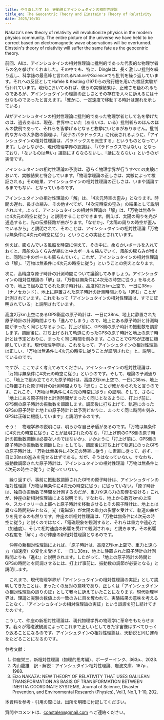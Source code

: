 ```yaml
---
title: やり直し力学 16　天動説とアインシュタインの相対性理論
title_en: The Geocentric Theory and Einstein's Theory of Relativity
date: 2025/10/01
---
```

Nakaza's new theory of relativity will revolutionize physics in the modern physics community. The entire picture of the universe we have held to be correct based on electromagnetic wave observations will be overturned. Einstein's theory of relativity will suffer the same fate as the geocentric theory.

前回、AIは、アインシュタインの相対性理論に批判的であった代表的な物理学者らの名を挙げてくれました。その中でも、特に、Dingleは、長く激しい批判を繰り返し、科学誌の最高峰と言われるNatureやScienceでも批判を繰り返しています。それへの反証としてHafele & Keating (1971)らの飛行機を用いた検証実験が行われています。現代においてみれば、彼らの実験結果は、正確さを疑われるものであるが、アインシュタインの理論の正しさとその存在を人々に訴えるには十分なものであったと言えます。「確かに、一定速度で移動する時計は遅れを示している」

AIがアインシュタインの相対性理論に批判的であった物理学者として名を挙げたのは、過去あるは、現在、世界中にいた（あるいは、いる）批判者らのほんのほんの数例であって、それらを皆挙げるとなると枚挙にいとまがありません。批判的な方々の大多数の論理は、「双子のパラドックス」に代表されるように、「アインシュタインの相対性理論は、パラドックスを派生する」というものとなっています。しかしながら、現代物理学界の認識は、「パラドックスではない」となっており、「ないものは無い」議論にすらならないし、「話にならない」というのが実情です。

アインシュタインの相対性理論の予測は、恐らく物理学界が行うすべての実験において、実験結果と符合しています。「物理学理論の正しさは、実験によって検証される」その結果、アインシュタインの相対性理論の正しさは、いまや議論するまでもない、となっているのです。

アインシュタインの相対性理論の「解」は、「4次元時空の歪み」となります。時間の遅れ、長さの縮み、その他すべてが、「4次元時空の歪み」の結果として説明されます。よって、アインシュタインの相対性理論の「解」は、「万物は無条件に4次元の時空に従う」と説明することができます。例えば、太陽の周りを光が通過すると、光の伝播経路が曲がります。「なぜか」、「太陽の周りの時空が歪んでいるから」と説明されて、そのことは、アインシュタインの相対性理論「万物は無条件に4次元の時空に従う」ということの実証とされています。

例えば、膨らんでいる風船を時空に例えて、その中に、柔らかいボールを入れておくと、風船のふくらみが縮むと中のボールも縮んでいく、風船の膨らみが増すと、同時に中のボールも膨らんでいく。これが、アインシュタインの相対性理論の「解」、「万物は無条件に4次元の時空に従う」ということの例えとなります。

次に、高精度な原子時計の計測時間について議論してみましょう。アインシュタインの相対性理論の「解」は、「万物は無条件に4次元の時空に従う」を与えるので、地上で組み立てられた原子時計は、高度約2万km上空で、一日に38ns（ナノセカンド）、地上に静置された原子時計の計測時間よりも「進む」ことが計測されています。これをもって「アインシュタインの相対性理論は、すでに証明されている」と説明されています。

高度2万km上空にあるGPS衛星の原子時計は、一日に38ns、地上に静置された原子時計の計測時間よりも「進んでしまう」ので、地上にある原子時計と計測時間がまったく同じとなるように、打上げ前に、GPS側の原子時計の振動数を調節します。調節後に、打ち上げられて軌道にのったGPSの原子時計と地上の原子時計とは予定どおりに、まったく同じ時間を刻みます。このことでGPSが正確に機能しています。現代物理学界は、これをもって、アインシュタインの相対性理論は正しい、「万物は無条件に4次元の時空に従うことが証明された」と、説明しているのです。

ですが、ここでよく考えてみてください。アインシュタインの相対性理論は、「万物は無条件に4次元の時空に従う」というのです。そして、理論の予測通りに、「地上で組み立てられた原子時計は、高度2万km上空で、一日に38ns、地上に静置された原子時計の計測時間よりも『進む』ことが確かめられたと言うのです。これこそ、「万物は無条件に4次元の時空に従う」の証明。そして、さらに「地上にある原子時計と計測時間がまったく同じとなるように、打上げ前に、GPS側の原子時計の振動数を調節します。調節後に打ち上げて、軌道にのったGPSの原子時計と地上の原子時計とは予測どおりに、まったく同じ時間を刻み、GPSは正確に機能しています」と説明するのです。

そう！　物理学界の説明には、明らかな自己矛盾があるのです。「万物は無条件に4次元の時空に従う」ことが証明されたのなら、「打上げ前のGPS側の原子時計の振動数調節は必要ないのではないか」、いかように「打上げ前に、GPS側の原子時計の振動数を調節した」としても、調節後に打ち上げて軌道にのったGPSの原子時計は、「万物は無条件に4次元の時空に従う」に素直に従って、必ず、一日に38nsの進みを見せるはずである。だが、そうはなっていない。すなわち、振動数調節された原子時計は、アインシュタインの相対性理論「万物は無条件に4次元の時空に従う」に従っていない。

　繰り返すが、事前に振動数調節されたGPSの原子時計は、アインシュタインの相対性理論「万物は無条件に4次元の時空に従う」に従っていない。「原子時計は、独自の振動数で時間を計測するのだが、重力や遠心力の影響を受ける」これが、仲座の新相対性理論による説明です。すなわち、地上から数万kmの上空や、スカイツリーの上部へと原子時計を移動させるとその原子時計は、地上とは異なる時間刻みとなる。光（電磁波）が太陽の重力の影響を受けて、軌道の曲がりを見せるのも然りです。仲座の新相対性理論は、「万物は無条件に4次元の時空に従う」と説くのではなく、「電磁現象を観測すると、それらは重力や遠心力（加速度）、そして相対速度の影響を受けて観測される」と説きます。その影響の程度を「解く」のが仲座の新相対性理論となるのです。

　仲座の新相対性理論によれば、「原子時計は、高度2万km上空で、重力と遠心力（加速度）の変化を受けて、一日に38ns、地上に静置された原子時計の計測時間よりも『進む』と説明されます。したがって、「地上の原子時計の時間とGPSの時間とを同調させるには、打上げ事前に、振動数の調節が必要となる」と説明します。

　これまで、現代物理学界が「アインシュタインの相対性理論の実証」として説明してきたことは、まったくの反対の意味であり、正しくは「アインシュタインの相対性理論の誤りの証」として我々に訴えていたことになります。現代物理学界は、理論と実験の数値上の一致のみに目を奪われて、実験結果の意味を考えることなく、「アインシュタインの相対性理論の実証」という誤謬を犯し続けてきたのです。

こうして、仲座の新相対性理論は、現代物理学界の物理学に革命をもたらせます。我々が電磁波観測によってこれまで正しいとしてきた宇宙像はすべてひっくり返ることになるのです。アインシュタインの相対性理論は、天動説と同じ運命をたどることになるのです。

参考文献：

1. 仲座栄三、新相対性理論（物理的思考編）、ボーダーインク、363p.、2023.
2. 内山龍雄　訳・解説：アインシュタイン相対性理論、岩波文庫、187p.、1988.
3. Eizo NAKAZA: NEW THEORY OF RELATIVITY THAT USES GALILEAN TRANSFORMATION AS BASIS OF TRANSFORMATION BETWEEN INERTIA COORDINATE SYSTEMS, Journal of Science, Disaster Prevention, and Environmental Research (Physics), Vol.1, No.1, 1-10, 202.

本資料を参考・引用の際には、出所を明確に付記してください。

質問やコメントは、coastalen@gmail.com へご連絡ください。
